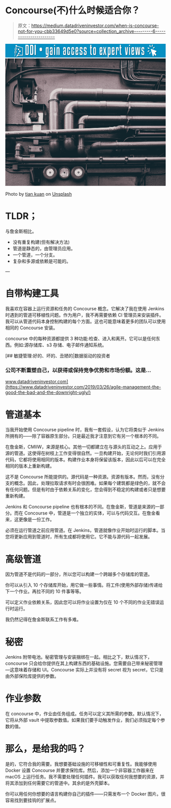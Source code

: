 # Concourse(不)什么时候适合你？

> 原文：<https://medium.datadriveninvestor.com/when-is-concourse-not-for-you-cbb33649d5e0?source=collection_archive---------6----------------------->

[![](img/25a862897bece73b27ad82310615787c.png)](http://www.track.datadriveninvestor.com/1B9E)![](img/6506ccbf9c86aadc3abc61bdeab4f791.png)

Photo by [tian kuan](https://unsplash.com/@realaxer?utm_source=medium&utm_medium=referral) on [Unsplash](https://unsplash.com?utm_source=medium&utm_medium=referral)

# **TLDR；**

与詹金斯相比。

*   没有重复构建(但有解决方法)
*   管道是静态的，由管理员应用。
*   一个管道，一个分支。
*   复杂和多源或依赖是可能的。

—

# 自带构建工具

我喜欢在容器上运行资源和任务的 Concourse 概念。它解决了我在使用 Jenkins 时遇到的管道可移植性问题。作为用户，我不再需要依赖 CI 管理员来安装插件。我可以从管道代码本身控制构建的每个方面。这也可能意味着更多的团队可以使用相同的 Concourse 安装。

concourse 中的每种资源都提供 3 种功能:检查、进入和离开。它可以是任何东西。例如:源存储库、s3 存储、电子邮件通知系统。

[](https://www.datadriveninvestor.com/2019/03/26/agile-management-the-good-the-bad-and-the-downright-ugly/) [## 敏捷管理:好的、坏的、丑陋的|数据驱动的投资者

### 公司不断重塑自己，以获得或保持竞争优势和市场份额。这是…

www.datadriveninvestor.com](https://www.datadriveninvestor.com/2019/03/26/agile-management-the-good-the-bad-and-the-downright-ugly/) 

# 管道基本

当我开始使用 Concourse pipeline 时，我有一套假设，认为它将类似于 Jenkins 所拥有的——除了容器原生部分。只是最近我才注意到它有另一个根本的不同。

在詹金斯，CMIIW，来源是核心。其他一切都建立在与源头的互动之上。应用于源的管道。这使得在树枝上工作变得很自然。一旦构建开始，无论何时我们引用源代码，它都将使用相同的版本。构建作业本身将保留该版本，因此以后可以在完全相同的版本上重新构建。

这不是 Concourse 所能提供的。源代码是一种资源。资源有版本。然而，没有分支的概念。因此，处理拉取请求有时会很困难。如果每个建筑都是绿色的，就不会有任何问题。但是有时由于依赖关系的变化，您会得到不稳定的构建或者只是想要重新构建。

Jenkins 和 Concourse pipeline 也有根本的不同。在詹金斯，管道是来源的一部分。而在 Concourse 中，管道是一个独立的实体，可以与代码交互。在詹金看来，这更像是一份工作。

必须在运行管道之前应用管道。在 Jenkins，管道就像作业开始时运行的脚本。当您将更新应用到管道时，所有生成都将使用它。它不能与源代码一起发展。

# 高级管道

因为管道不是代码的一部分，所以您可以构建一个跨越多个存储库的管道。

你可以从引入 10 个存储库开始，用它做一些事情。将工件(使用外部存储)传递给下一个作业。再拉不同的 10 件事等等。

可以定义作业依赖关系，因此您可以将作业设置为仅在 10 个不同的作业无错误运行时运行。

我仍然记得在詹金斯联系工作有多难。

# 秘密

Jenkins 附带电池。秘密管理与安装捆绑在一起。相比之下，默认情况下，concourse 只会给你提供在其上构建东西的基础设施。您需要自己带来秘密管理—这意味着存储和 UI。Concourse 实际上并没有将 secret 视为 secret，它只是由外部保险库提供的参数。

# 作业参数

在 concourse 中，作业由任务组成。任务可以定义其所需的参数。默认情况下，它将从外部 vault 中提取参数值。如果我们要手动触发作业，我们必须指定每个参数的值。

# 那么，是给我的吗？

是的，它符合我的需要。我想要基础设施的可移植性和可重复性。我能够使用 Docker 设置 Concourse 并要求保险库。然后，添加一个非容器工作器来在 macOS 上运行任务。我不需要处理任何插件。我可以获取任何我想要的资源，并将其添加到任何需要它的管道中。其余的是外壳脚本。

你可以用任何你想要的语言构建你自己的插件——只需发布一个 Docker 图片。很容易找到要挂钩的扩展点。